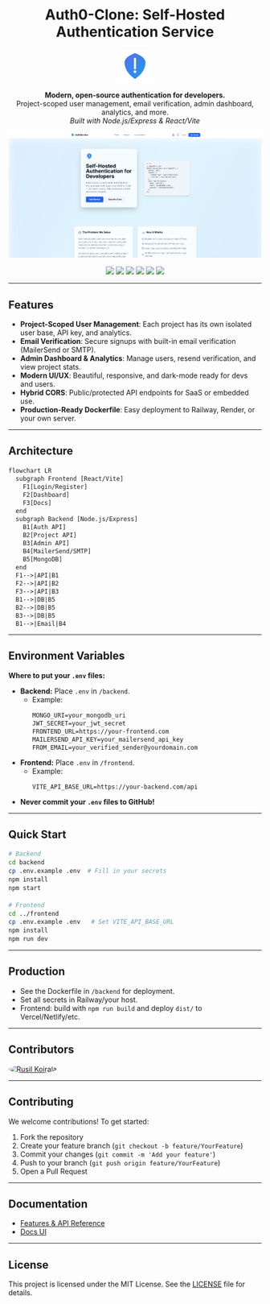 <h1 align="center">Auth0-Clone: Self-Hosted Authentication Service</h1>


<p align="center">
  <img src="frontend/public/favicon.svg" alt="Logo" width="64" height="64" />
</p>

<p align="center">
  <b>Modern, open-source authentication for developers.</b><br/>
  Project-scoped user management, email verification, admin dashboard, analytics, and more.<br/>
  <i>Built with Node.js/Express & React/Vite</i>
</p>

<p align="center">
  <img src="frontend/public/screenshot.png" alt="Screenshot" width="700" />
</p>

<p align="center">
  <a href="#features"><img src="https://img.shields.io/badge/Features-Project%20Scoped%20Auth-blue" /></a>
  <a href="#quick-start"><img src="https://img.shields.io/badge/Quick%20Start-Easy%20Setup-brightgreen" /></a>
  <a href="#license"><img src="https://img.shields.io/badge/License-MIT-yellow" /></a>
  <img src="https://img.shields.io/badge/Backend-Node.js%20%7C%20Express-brightgreen" />
  <img src="https://img.shields.io/badge/Frontend-React%20%7C%20Vite-blue" />
  <img src="https://img.shields.io/badge/Database-MongoDB-green" />
</p>

---

##  Features

- **Project-Scoped User Management**: Each project has its own isolated user base, API key, and analytics.
- **Email Verification**: Secure signups with built-in email verification (MailerSend or SMTP).
- **Admin Dashboard & Analytics**: Manage users, resend verification, and view project stats.
- **Modern UI/UX**: Beautiful, responsive, and dark-mode ready for devs and users.
- **Hybrid CORS**: Public/protected API endpoints for SaaS or embedded use.
- **Production-Ready Dockerfile**: Easy deployment to Railway, Render, or your own server.

---

##  Architecture

```mermaid
flowchart LR
  subgraph Frontend [React/Vite]
    F1[Login/Register]
    F2[Dashboard]
    F3[Docs]
  end
  subgraph Backend [Node.js/Express]
    B1[Auth API]
    B2[Project API]
    B3[Admin API]
    B4[MailerSend/SMTP]
    B5[MongoDB]
  end
  F1-->|API|B1
  F2-->|API|B2
  F3-->|API|B3
  B1-->|DB|B5
  B2-->|DB|B5
  B3-->|DB|B5
  B1-->|Email|B4
```

---

##  Environment Variables

**Where to put your `.env` files:**

- **Backend:** Place `.env` in `/backend`.
  - Example:
    ```env
    MONGO_URI=your_mongodb_uri
    JWT_SECRET=your_jwt_secret
    FRONTEND_URL=https://your-frontend.com
    MAILERSEND_API_KEY=your_mailersend_api_key
    FROM_EMAIL=your_verified_sender@yourdomain.com
    ```
- **Frontend:** Place `.env` in `/frontend`.
  - Example:
    ```env
    VITE_API_BASE_URL=https://your-backend.com/api
    ```
- **Never commit your `.env` files to GitHub!**

---

##  Quick Start

```sh
# Backend
cd backend
cp .env.example .env  # Fill in your secrets
npm install
npm start

# Frontend
cd ../frontend
cp .env.example .env   # Set VITE_API_BASE_URL
npm install
npm run dev
```

---

##  Production
- See the Dockerfile in `/backend` for deployment.
- Set all secrets in Railway/your host.
- Frontend: build with `npm run build` and deploy `dist/` to Vercel/Netlify/etc.

---

##  Contributors
<p>
  <a href="https://github.com/rusilkoirala"><img src="https://avatars.githubusercontent.com/u/10229899?v=4" width="48" height="48" style="border-radius:50%" alt="Rusil Koirala" /></a>
  <!-- Add more contributors here -->
</p>

---

##  Contributing

We welcome contributions! To get started:
1. Fork the repository
2. Create your feature branch (`git checkout -b feature/YourFeature`)
3. Commit your changes (`git commit -m 'Add your feature'`)
4. Push to your branch (`git push origin feature/YourFeature`)
5. Open a Pull Request

---

##  Documentation
- [Features & API Reference](#features)
- [Docs UI](https://github.com/rusilkoirala/auth-service)

---

##  License

This project is licensed under the MIT License. See the [LICENSE](LICENSE) file for details.
